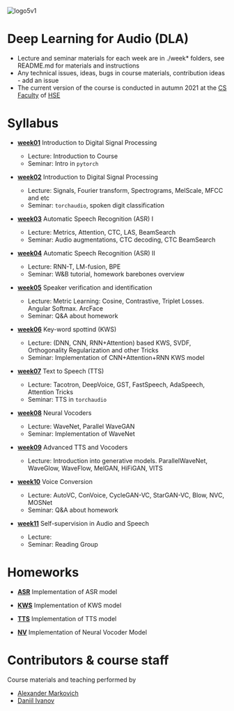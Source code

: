 ![logo5v1](https://user-images.githubusercontent.com/20357655/104316876-2be04600-54ee-11eb-93ed-f9835fde1527.jpg)

# Deep Learning for Audio (DLA)
- Lecture and seminar materials for each week are in ./week* folders, see README.md for materials and instructions
- Any technical issues, ideas, bugs in course materials, contribution ideas - add an issue
- The current version of the course is conducted in autumn 2021 at the [CS Faculty](https://cs.hse.ru/en/) of [HSE](https://www.hse.ru/en/)

# Syllabus

- [__week01__](./week01) Introduction to Digital Signal Processing
  - Lecture: Introduction to Course
  - Seminar: Intro in `pytorch`

- [__week02__](./week02) Introduction to Digital Signal Processing
  - Lecture: Signals, Fourier transform, Spectrograms, MelScale, MFCC and etc
  - Seminar: `torchaudio`, spoken digit classification

- [__week03__](./week03) Automatic Speech Recognition (ASR) I
  - Lecture: Metrics, Attention, CTC, LAS, BeamSearch
  - Seminar: Audio augmentations, CTC decoding, CTC BeamSearch
  
- [__week04__](./week04) Automatic Speech Recognition (ASR) II
  - Lecture: RNN-T, LM-fusion, BPE
  - Seminar: W&B tutorial, homework barebones overview
  
- [__week05__](./week05) Speaker verification and identification
  - Lecture: Metric Learning: Cosine, Contrastive, Triplet Losses. Angular Softmax. ArcFace
  - Seminar: Q&A about homework

- [__week06__](./week06) Key-word spottind (KWS)
  - Lecture: (DNN, CNN, RNN+Attention) based KWS, SVDF, Orthogonality Regularization and other Tricks
  - Seminar: Implementation of CNN+Attention+RNN KWS model

- [__week07__](./week07) Text to Speech (TTS)
  - Lecture: Tacotron, DeepVoice, GST, FastSpeech, AdaSpeech, Attention Tricks
  - Seminar: TTS in `torchaudio`

- [__week08__](./week08) Neural Vocoders
  - Lecture: WaveNet, Parallel WaveGAN
  - Seminar: Implementation of WaveNet

- [__week09__](./week09) Advanced TTS and Vocoders
  - Lecture: Introduction into generative models. 
  ParallelWaveNet, WaveGlow, WaveFlow, MelGAN, HiFiGAN, VITS

- [__week10__](./week10) Voice Conversion
  - Lecture: AutoVC, ConVoice, CycleGAN-VC, StarGAN-VC, Blow, NVC, MOSNet
  - Seminar: Q&A about homework

- [__week11__](./week11) Self-supervision in Audio and Speech
  - Lecture: 
  - Seminar: Reading Group

<!-- - [__week11__](./week11) Music Generation -->

<!-- - [__week12__](./week12) Speech Enhancement, Denoising -->




<!-- - [__week01__](./week01) Introduction to Digital Signal Processing
  - Lecture: Signals, Fourier transform, Spectrograms, MFCC and etc
  - Seminar: Intro in PyTorch, DevOps, R&D in Deep Learning
  
- [__week02__](./week02) Automatic Speech Recognition I
  - Lecture: Metrics, Attention, LAS, CTC, BeamSearch
  - Seminar: Docker, W&B, Augmentations for Audio

- [__week03__](./week03) Automatic Speech Recognition II
  - Lecture: LM Fusing, RNN Transducer, Schedule Sampling, BPE
  - Seminar: Jasper, QurtzNet, Mixed Precision Training, DDP/DP
  
- [__week05__](./week05) Speaker verification and identification
  - Lecture: Metric Learning: Cosine, Contrastive, Triplet Losses. Angular Softmax. ArcFace
  - Seminar: Generalized End2End Loss for Speaker Verification

- [__week06__](./week06) Text to Speech
  - Lecture: Tacotron, DeepVoice, GST, FastSpeech, Attention Tricks
  - Seminar: Location-Sensitive Attention

- [__week07__](./week07) Neural Vocoders
  - Lecture: Introduction into generative models: AR, GAN, NF. WaveNet, ParallelWaveNet, WaveGlow, WaveFlow, MelGAN, PWG.

- [__week08__](./week08) Voice Conversion
  - Lecture: AutoVC, ConVoice, TTS Skins, StarGAN-VC-1-2, CycleGAN-1-2-3, Blow

- [__week09__](./week09) Music Generation
  - Lecture: VQVAE, Sparse Transformer, MuseNet, JukeBox

- [__week10__](./week10) Speech Enhancement, Denoising and Speaker Diarization
  - Lecture: SEGAN, TF Masking, HiFi Denoising, Speaker Diarization, VAD

- [__week11__](./week11) Self-supervision in Audio and Speech
  - Lecture: Intro to SS Learning. InfoNCE, CPC
 -->
# Homeworks
<!-- - [__DSP__](./week01/homework.ipynb)
  Implementation of basic ops like FFT, Spectrogram and MelScale
   -->
- [__ASR__](./hw1_asr)
  Implementation of ASR model

- [__KWS__](./hw2_kws)
  Implementation of KWS model
  
- [__TTS__](./hw3_tts)
  Implementation of TTS model
  
- [__NV__](./hw4_nv)
  Implementation of Neural Vocoder Model
  
# Contributors & course staff
Course materials and teaching performed by
- [Alexander Markovich](https://t.me/markovka17)
- [Daniil Ivanov](https://t.me/the_longest_id_in_the_world)
